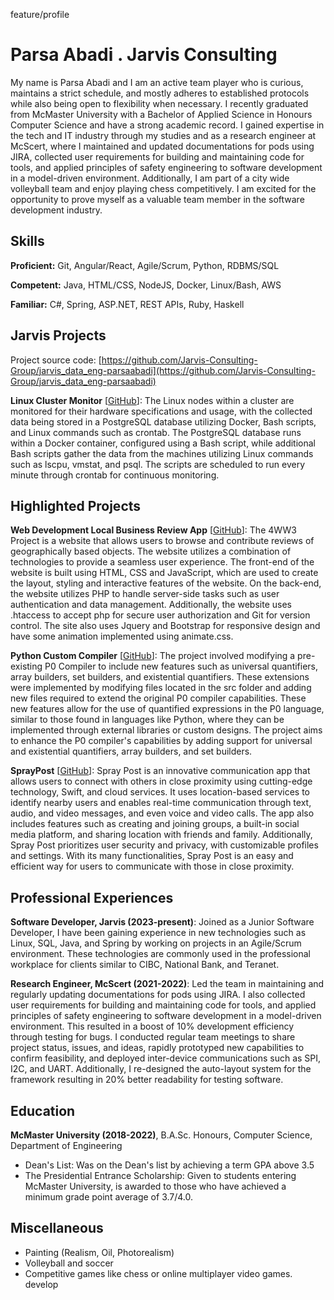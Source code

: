 feature/profile
# Parsa Abadi . Jarvis Consulting

My name is Parsa Abadi and I am an active team player who is curious, maintains a strict schedule, and mostly adheres to established protocols while also being open to flexibility when necessary. I recently graduated from McMaster University with a Bachelor of Applied Science in Honours Computer Science and have a strong academic record. I gained expertise in the tech and IT industry through my studies and as a research engineer at McScert, where I maintained and updated documentations for pods using JIRA, collected user requirements for building and maintaining code for tools, and applied principles of safety engineering to software development in a model-driven environment. Additionally, I am part of a city wide volleyball team and enjoy playing chess competitively. I am excited for the opportunity to prove myself as a valuable team member in the software development industry.

## Skills

**Proficient:** Git, Angular/React, Agile/Scrum, Python, RDBMS/SQL

**Competent:** Java, HTML/CSS, NodeJS, Docker, Linux/Bash, AWS

**Familiar:** C#, Spring, ASP.NET, REST APIs, Ruby, Haskell

## Jarvis Projects

Project source code: [https://github.com/Jarvis-Consulting-Group/jarvis_data_eng-parsaabadi](https://github.com/Jarvis-Consulting-Group/jarvis_data_eng-parsaabadi)


**Linux Cluster Monitor** [[GitHub](https://github.com/Jarvis-Consulting-Group/jarvis_data_eng-parsaabadi/tree/masterhttps://github.com/Jarvis-Consulting-Group/jarvis_data_eng-parsaabadi/tree/main/linux_sql)]: The Linux nodes within a cluster are monitored for their hardware specifications and usage, with the collected data being stored in a PostgreSQL database utilizing Docker, Bash scripts, and Linux commands such as crontab. The PostgreSQL database runs within a Docker container, configured using a Bash script, while additional Bash scripts gather the data from the machines utilizing Linux commands such as lscpu, vmstat, and psql. The scripts are scheduled to run every minute through crontab for continuous monitoring.


## Highlighted Projects
**Web Development Local Business Review App** [[GitHub](https://github.com/parsaabadi/4ww3-project01)]: The 4WW3 Project is a website that allows users to browse and contribute reviews of geographically based objects. The website utilizes a combination of technologies to provide a seamless user experience. The front-end of the website is built using HTML, CSS and JavaScript, which are used to create the layout, styling and interactive features of the website. On the back-end, the website utilizes PHP to handle server-side tasks such as user authentication and data management. Additionally, the website uses .htaccess to accept php for secure user authorization and Git for version control. The site also uses Jquery and Bootstrap for responsive design and have some animation implemented using animate.css.

**Python Custom Compiler** [[GitHub](https://github.com/parsaabadi/Compiler-Final-Version)]: The project involved modifying a pre-existing P0 Compiler to include new features such as universal quantifiers, array builders, set builders, and existential quantifiers. These extensions were implemented by modifying files located in the src folder and adding new files required to extend the original P0 compiler capabilities. These new features allow for the use of quantified expressions in the P0 language, similar to those found in languages like Python, where they can be implemented through external libraries or custom designs. The project aims to enhance the P0 compiler's capabilities by adding support for universal and existential quantifiers, array builders, and set builders.

**SprayPost** [[GitHub](https://github.com/parsaabadi/Startup)]: Spray Post is an innovative communication app that allows users to connect with others in close proximity using cutting-edge technology, Swift, and cloud services. It uses location-based services to identify nearby users and enables real-time communication through text, audio, and video messages, and even voice and video calls. The app also includes features such as creating and joining groups, a built-in social media platform, and sharing location with friends and family. Additionally, Spray Post prioritizes user security and privacy, with customizable profiles and settings. With its many functionalities, Spray Post is an easy and efficient way for users to communicate with those in close proximity.


## Professional Experiences

**Software Developer, Jarvis (2023-present)**: Joined as a Junior Software Developer, I have been gaining experience in new technologies such as Linux, SQL, Java, and Spring by working on projects in an Agile/Scrum environment. These technologies are commonly used in the professional workplace for clients similar to CIBC, National Bank, and Teranet.

**Research Engineer, McScert (2021-2022)**: Led the team in maintaining and regularly updating documentations for pods using JIRA. I also collected user requirements for building and maintaining code for tools, and applied principles of safety engineering to software development in a model-driven environment. This resulted in a boost of 10% development efficiency through testing for bugs. I conducted regular team meetings to share project status, issues, and ideas, rapidly prototyped new capabilities to confirm feasibility, and deployed inter-device communications such as SPI, I2C, and UART. Additionally, I re-designed the auto-layout system for the framework resulting in 20% better readability for testing software.


## Education
**McMaster University (2018-2022)**, B.A.Sc. Honours, Computer Science, Department of Engineering
- Dean's List: Was on the Dean's list by achieving a term GPA above 3.5
- The Presidential Entrance Scholarship: Given to students entering McMaster University, is awarded to those who have achieved a minimum grade point average of 3.7/4.0.


## Miscellaneous
- Painting (Realism, Oil, Photorealism)
- Volleyball and soccer
- Competitive games like chess or online multiplayer video games.
develop
